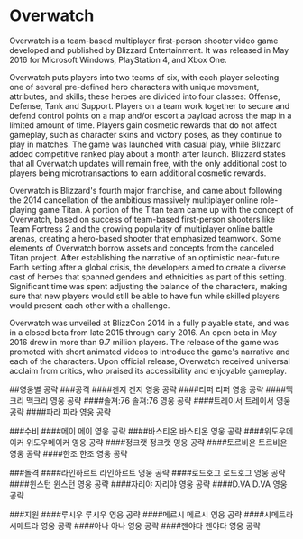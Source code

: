 # Overwatch
Overwatch is a team-based multiplayer first-person shooter video game developed and published by Blizzard Entertainment. It was released in May 2016 for Microsoft Windows, PlayStation 4, and Xbox One.

Overwatch puts players into two teams of six, with each player selecting one of several pre-defined hero characters with unique movement, attributes, and skills; these heroes are divided into four classes: Offense, Defense, Tank and Support. Players on a team work together to secure and defend control points on a map and/or escort a payload across the map in a limited amount of time. Players gain cosmetic rewards that do not affect gameplay, such as character skins and victory poses, as they continue to play in matches. The game was launched with casual play, while Blizzard added competitive ranked play about a month after launch. Blizzard states that all Overwatch updates will remain free, with the only additional cost to players being microtransactions to earn additional cosmetic rewards.

Overwatch is Blizzard's fourth major franchise, and came about following the 2014 cancellation of the ambitious massively multiplayer online role-playing game Titan. A portion of the Titan team came up with the concept of Overwatch, based on success of team-based first-person shooters like Team Fortress 2 and the growing popularity of multiplayer online battle arenas, creating a hero-based shooter that emphasized teamwork. Some elements of Overwatch borrow assets and concepts from the canceled Titan project. After establishing the narrative of an optimistic near-future Earth setting after a global crisis, the developers aimed to create a diverse cast of heroes that spanned genders and ethnicities as part of this setting. Significant time was spent adjusting the balance of the characters, making sure that new players would still be able to have fun while skilled players would present each other with a challenge.

Overwatch was unveiled at BlizzCon 2014 in a fully playable state, and was in a closed beta from late 2015 through early 2016. An open beta in May 2016 drew in more than 9.7 million players. The release of the game was promoted with short animated videos to introduce the game's narrative and each of the characters. Upon official release, Overwatch received universal acclaim from critics, who praised its accessibility and enjoyable gameplay.

##영웅별 공략
###공격
####겐지
    겐지 영웅 공략
####리퍼
    리퍼 영웅 공략
####맥크리
    맥크리 영웅 공략
####솔져:76
    솔져:76 영웅 공략
####트레이서
    트레이서 영웅 공략
####파라
    파라 영웅 공략

###수비
####메이
    메이 영웅 공략
####바스티온
    바스티온 영웅 공략
####위도우메이커
    위도우메이커 영웅 공략
####정크랫
    정크랫 영웅 공략
####토르비욘
    토르비욘 영웅 공략
####한조
    한조 영웅 공략

###돌격
####라인하르트
    라인하르트 영웅 공략
####로드호그
    로드호그 영웅 공략
####윈스턴
    윈스턴 영웅 공략
####자리야
    자리야 영웅 공략
####D.VA
    D.VA 영웅 공략

###지원
####루시우
    루시우 영웅 공략
####메르시
    메르시 영웅 공략
####시메트라
    시메트라 영웅 공략
####아나
    아나 영웅 공략
####젠야타
    젠야타 영웅 공략
